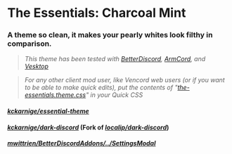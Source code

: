 # The Essentials: Charcoal Mint
### A theme so clean, it makes your pearly whites look filthy in comparison.

> *This theme has been tested with [BetterDiscord](https://betterdiscord.app), [ArmCord](https://armcord.app), and [Vesktop](https://github.com/Vencord/Vesktop/)*

> *For any other client mod user, like Vencord web users (or if you want to be able to make quick edits), put the contents of "[the-essentials.theme.css](https://github.com/kckarnige/essential-theme-clean/blob/main/the-essentials-clean.theme.css)" in your Quick CSS*

#### *[kckarnige/essential-theme](https://github.com/kckarnige/essential-theme)*

#### *[kckarnige/dark-discord](https://github.com/kckarnige/dark-discord)* (Fork of *[localip/dark-discord](https://github.com/localip/dark-discord)*)

#### *[mwittrien/BetterDiscordAddons/../SettingsModal](https://github.com/mwittrien/BetterDiscordAddons/tree/master/Themes/SettingsModal)*
